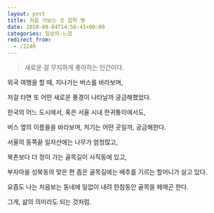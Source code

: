 ```yaml
---
layout: post
title: 처음 가보는 곳 집착 병
date: 2010-09-04T14:56:41+00:00
categories: 일상의-느낌
redirect_from:
  - /2240
---
```




> 새로운 걸 무지하게 좋아하는 인간이다.

외국 여행을 할 때, 지나가는 버스를 바라보며,

저걸 타면 또 어떤 새로운 풍경이 나타날까 궁금해했었다.

한국의 어느 도시에서, 혹은 서울 시내 한귀퉁이에서도,

버스 옆의 이름들을 바라보며, 저기는 어떤 곳일까, 궁금해한다.

서울의 동쪽끝 일자산에는 나무가 엄청많고,

북촌보다 더 정이 가는 골목길이 사직동에 있고,

부자마을 성북동의 맞은 편 좁은 골목길에는 배추를 기르는 할머니가 살고 있다.

요즘도 나는 처음보는 동네에 일없이 내려 한참동안 골목을 헤매곤 한다.

그게, 삶의 의미라도 되는 것처럼.

 
